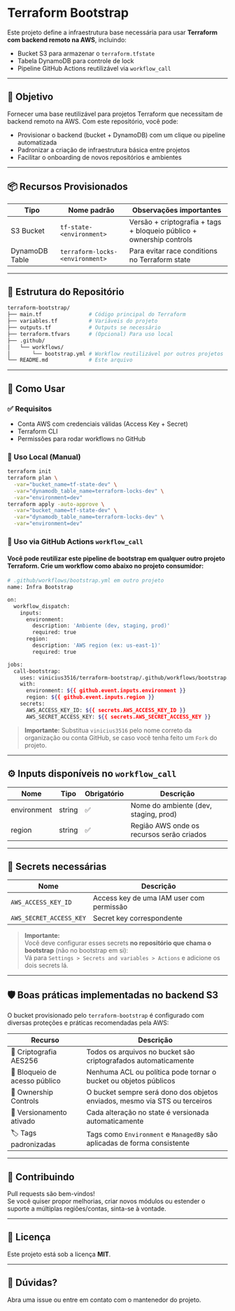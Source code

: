 # Terraform Bootstrap

Este projeto define a infraestrutura base necessária para usar **Terraform com backend remoto na AWS**, incluindo:

- Bucket S3 para armazenar o `terraform.tfstate`
- Tabela DynamoDB para controle de lock
- Pipeline GitHub Actions reutilizável via `workflow_call`

---

## 📌 Objetivo

Fornecer uma base reutilizável para projetos Terraform que necessitam de backend remoto na AWS. Com este repositório, você pode:

- Provisionar o backend (bucket + DynamoDB) com um clique ou pipeline automatizada
- Padronizar a criação de infraestrutura básica entre projetos
- Facilitar o onboarding de novos repositórios e ambientes

---

## 📦 Recursos Provisionados

| Tipo            | Nome padrão                              | Observações importantes                                                  |
|-----------------|-------------------------------------------|--------------------------------------------------------------------------|
| S3 Bucket       | `tf-state-<environment>`                 | Versão + criptografia + tags + bloqueio público + ownership controls    |
| DynamoDB Table  | `terraform-locks-<environment>`          | Para evitar race conditions no Terraform state                          |

---

## 📁 Estrutura do Repositório

```bash
terraform-bootstrap/
├── main.tf               # Código principal do Terraform
├── variables.tf          # Variáveis do projeto
├── outputs.tf            # Outputs se necessário
├── terraform.tfvars      # (Opcional) Para uso local
├── .github/
│   └── workflows/
│       └── bootstrap.yml # Workflow reutilizável por outros projetos
└── README.md             # Este arquivo
```
---

## 🚀 Como Usar

### ✅ Requisitos
- Conta AWS com credenciais válidas (Access Key + Secret)
- Terraform CLI
- Permissões para rodar workflows no GitHub

### 🧪 Uso Local (Manual)

```bash
terraform init
terraform plan \
  -var="bucket_name=tf-state-dev" \
  -var="dynamodb_table_name=terraform-locks-dev" \
  -var="environment=dev"
terraform apply -auto-approve \
  -var="bucket_name=tf-state-dev" \
  -var="dynamodb_table_name=terraform-locks-dev" \
  -var="environment=dev"
```
### 🔁 Uso via GitHub Actions `workflow_call`
#### Você pode reutilizar este pipeline de bootstrap em qualquer outro projeto Terraform. Crie um workflow como abaixo no projeto consumidor:

```bash
# .github/workflows/bootstrap.yml em outro projeto
name: Infra Bootstrap

on:
  workflow_dispatch:
    inputs:
      environment:
        description: 'Ambiente (dev, staging, prod)'
        required: true
      region:
        description: 'AWS region (ex: us-east-1)'
        required: true

jobs:
  call-bootstrap:
    uses: vinicius3516/terraform-bootstrap/.github/workflows/bootstrap.yml@main
    with:
      environment: ${{ github.event.inputs.environment }}
      region: ${{ github.event.inputs.region }}
    secrets:
      AWS_ACCESS_KEY_ID: ${{ secrets.AWS_ACCESS_KEY_ID }}
      AWS_SECRET_ACCESS_KEY: ${{ secrets.AWS_SECRET_ACCESS_KEY }}
```
> **Importante:**
> Substitua `vinicius3516` pelo nome correto da organização ou conta GitHub, se caso você tenha feito um `Fork` do projeto.

---

## ⚙️ Inputs disponíveis no `workflow_call`

| Nome        | Tipo    | Obrigatório | Descrição                                      |
|-------------|---------|-------------|------------------------------------------------|
| environment | string  | ✅          | Nome do ambiente (dev, staging, prod)          |
| region      | string  | ✅          | Região AWS onde os recursos serão criados      |

---

## 🔐 Secrets necessárias

| Nome                 | Descrição                                                   |
|----------------------|-------------------------------------------------------------|
| `AWS_ACCESS_KEY_ID`  | Access key de uma IAM user com permissão                    |
| `AWS_SECRET_ACCESS_KEY` | Secret key correspondente                               |

> **Importante:**  
> Você deve configurar esses secrets **no repositório que chama o bootstrap** (não no bootstrap em si):  
> Vá para `Settings > Secrets and variables > Actions` e adicione os dois secrets lá.

---

## 🛡️ Boas práticas implementadas no backend S3

O bucket provisionado pelo `terraform-bootstrap` é configurado com diversas proteções e práticas recomendadas pela AWS:

| Recurso                     | Descrição                                                                 |
|----------------------------|---------------------------------------------------------------------------|
| 🔐 Criptografia AES256      | Todos os arquivos no bucket são criptografados automaticamente            |
| 🚫 Bloqueio de acesso público | Nenhuma ACL ou política pode tornar o bucket ou objetos públicos           |
| 👤 Ownership Controls       | O bucket sempre será dono dos objetos enviados, mesmo via STS ou terceiros |
| 📜 Versionamento ativado   | Cada alteração no state é versionada automaticamente                      |
| 🏷️ Tags padronizadas        | Tags como `Environment` e `ManagedBy` são aplicadas de forma consistente    |


---

## 🤝 Contribuindo

Pull requests são bem-vindos!  
Se você quiser propor melhorias, criar novos módulos ou estender o suporte a múltiplas regiões/contas, sinta-se à vontade.

---

## 📄 Licença

Este projeto está sob a licença **MIT**.

---

## 💬 Dúvidas?

Abra uma issue ou entre em contato com o mantenedor do projeto.

